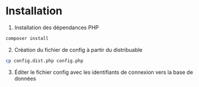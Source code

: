 # Installation

1. Installation des dépendances PHP
```sh
composer install
```

2. Création du fichier de config à partir du distribuable
```sh
cp config.dist.php config.php
```

3. Éditer le fichier config avec les identifiants de connexion vers la base de données
